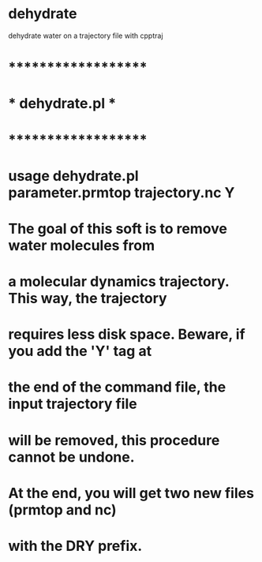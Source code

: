 # dehydrate
dehydrate water on a trajectory file with cpptraj

# ******************
# *  dehydrate.pl  *
# ******************
#
# usage   dehydrate.pl parameter.prmtop trajectory.nc Y
#
# The goal of this soft is to remove water molecules from
# a molecular dynamics trajectory. This way, the trajectory
# requires less disk space. Beware, if you add the 'Y' tag at
# the end of the command file, the input trajectory file 
# will be removed, this procedure cannot be undone.
# At the end, you will get two new files (prmtop and nc)
# with the DRY prefix.

